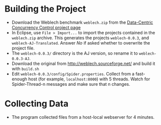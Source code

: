 Building the Project
====================

* Download the Weblech benchmark `weblech.zip` from the
  [Data-Centric Concurrency Control project page](http://sss.cs.purdue.edu/projects/aj/)
* In Eclipse, use `File > Import...` to import the projects contained
  in the `weblech.zip` archive. This generates the projects
  `weblech-0.0.3`, and `weblech-AJ-Translated`.  Answer _No_ if
  asked whether to overwrite the project file.
* The `weblech-0.0.3/` directory is the AJ version, so rename it
  to `weblech-0.0.3-AJ`.
* Download the original from http://weblech.sourceforge.net/ and build
  it with `build.sh`
* Edit `weblech-0.0.3/config/Spider.properties`.  Collect from a
  fast-enough host (for example, `localhost:8000`) with 5 threads.
  Watch for Spider-Thread-n messages and make sure that n changes.


Collecting Data
===============

* The program collected files from a host-local webserver for 4
  minutes.
